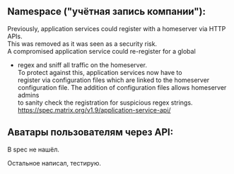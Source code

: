 ## Namespace ("учётная запись компании"):  
Previously, application services could register with a homeserver via HTTP APIs.  
This was removed as it was seen as a security risk.  
A compromised application service could re-register for a global  
* regex and sniff all traffic on the homeserver.  
To protect against this, application services now have to  
register via configuration files which are linked to the homeserver  
configuration file. The addition of configuration files allows homeserver admins  
to sanity check the registration for suspicious regex strings.    
https://spec.matrix.org/v1.9/application-service-api/    

## Аватары пользователям через API:  
В spec не нашёл.    
    
Остальное написал, тестирую.